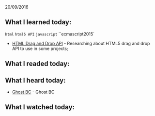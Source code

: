 20/09/2016

## What I learned today:

`html` `html5 API` `javascript` ``ecmascript2015`

* [HTML Drag and Drop API](https://developer.mozilla.org/en-US/docs/Web/API/HTML_Drag_and_Drop_API) - Researching about HTML5 drag and drop API to use in some projects;

## What I readed today:



## What I heard today:

* [Ghost BC](https://play.spotify.com/artist/1Qp56T7n950O3EGMsSl81D?play=true&utm_source=open.spotify.com&utm_medium=open) - Ghost BC 

## What I watched today: 

